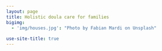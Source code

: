 ```yaml
---
layout: page
title: Holistic doula care for families
bigimg:
  - 'img/houses.jpg': "Photo by Fabian Mardi on Unsplash"
  
use-site-title: true
---
```


